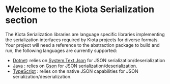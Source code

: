 # Welcome to the Kiota Serialization section

The Kiota Serialization libraries are language specific libraries implementing the serialization interfaces required by Kiota projects for diverse formats.
Your project will need a reference to the abstraction package to build and run, the following languages are currently supported:

- [Dotnet](./dotnet/json): relies on [System.Text.Json](https://docs.microsoft.com/en-us/dotnet/api/system.text.json?view=net-5.0) for JSON serialization/deserialization
- [Java](./java/json) : relies on [Gson](https://github.com/google/gson) for JSON serialization/deserialization.
- [TypeScript](./typescript/json) : relies on the native JSON capabilities for JSON serialization/deserialization.
